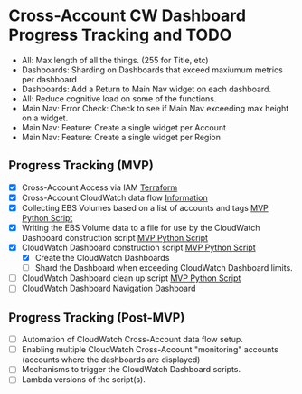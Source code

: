 # Cross-Account CW Dashboard Progress Tracking and TODO

- All: Max length of all the things. (255 for Title, etc)
- Dashboards: Sharding on Dashboards that exceed maxiumum metrics per dashboard
- Dashboards: Add a Return to Main Nav widget on each dashboard.
- All: Reduce cognitive load on some of the functions.
- Main Nav: Error Check: Check to see if Main Nav exceeding max height on a widget.
- Main Nav: Feature: Create a single widget per Account
- Main Nav: Feature: Create a single widget per Region

## Progress Tracking (MVP)

- [x] Cross-Account Access via IAM [Terraform](./cross-account-setup-data-gather-terraform/)
- [x] Cross-Account CloudWatch data flow [Information](./cross-account-setup-cloudwatch/cross-account-setup-cloudwatch.md)
- [x] Collecting EBS Volumes based on a list of accounts and tags [MVP Python Script](./part1-collect-data-with-tags.py)
- [x] Writing the EBS Volume data to a file for use by the CloudWatch Dashboard construction script [MVP Python Script](./ebs-cw-dashboards-xacct-1-gather-data.py)
- [x] CloudWatch Dashboard construction script [MVP Python Script](./ebs-cw-dashboards-xacct-2-construct.py)
  - [x] Create the CloudWatch Dashboards
  - [ ] Shard the Dashboard when exceeding CloudWatch Dashboard limits.
- [ ] CloudWatch Dashboard clean up script [MVP Python Script](./ebs-cw-dashboards-xacct-3-cleanup.py)
- [ ] CloudWatch Dashboard Navigation Dashboard

## Progress Tracking (Post-MVP)

- [ ] Automation of CloudWatch Cross-Account data flow setup.
- [ ] Enabling multiple CloudWatch Cross-Account "monitoring" accounts (accounts where the dashboards are displayed)
- [ ] Mechanisms to trigger the CloudWatch Dashboard scripts.
- [ ] Lambda versions of the script(s).
